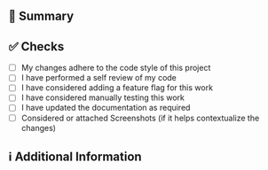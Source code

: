 ## 📑 Summary
<!-- Add a brief description of the pr -->

## ✅ Checks
<!-- Make sure your pr passes the CI checks and do check the following fields as needed - -->

- [ ] My changes adhere to the code style of this project
- [ ] I have performed a self review of my code
- [ ] I have considered adding a feature flag for this work
- [ ] I have considered manually testing this work
- [ ] I have updated the documentation as required
- [ ] Considered or attached Screenshots (if it helps contextualize the changes)

## ℹ Additional Information
<!-- Any additional information like breaking changes, dependencies added, screenshots, comparisons between new and old behavior, etc. -->
